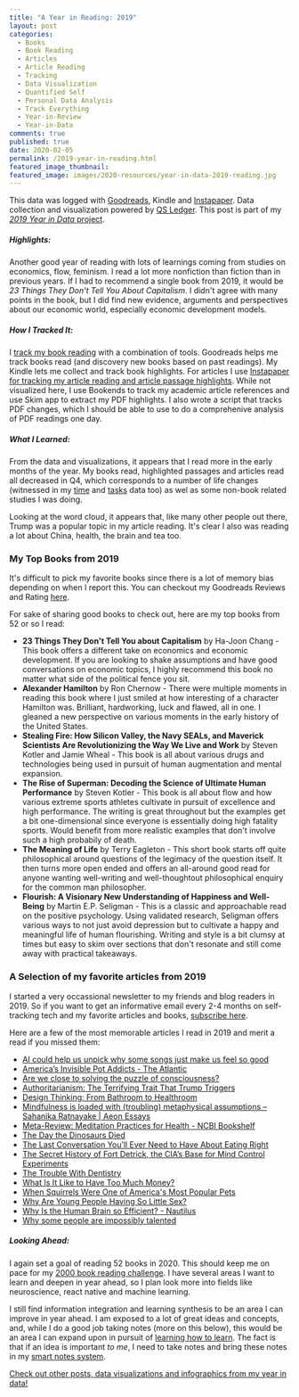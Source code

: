 ```yaml
---
title: "A Year in Reading: 2019"
layout: post
categories:
  - Books
  - Book Reading
  - Articles
  - Article Reading
  - Tracking
  - Data Visualization
  - Quantified Self
  - Personal Data Analysis
  - Track Everything
  - Year-in-Review
  - Year-in-Data
comments: true
published: true
date: 2020-02-05
permalink: /2019-year-in-reading.html
featured_image_thumbnail:
featured_image: images/2020-resources/year-in-data-2019-reading.jpg
---
```


This data was logged with [Goodreads](http://www.markwk.com/2016/11/book-reading-tracking.html), Kindle and [Instapaper](http://www.markwk.com/article-tracking-with-instapaper.html). Data collection and visualization powered by [QS Ledger](https://github.com/markwk/qs_ledger). This post is part of my [_2019 Year in Data_ project](http://www.markwk.com/category/year-in-data/).

##### Highlights:

Another good year of reading with lots of learnings coming from studies on economics, flow, feminism. I read a lot more nonfiction than fiction than in previous years. If I had to recommend a single book from 2019, it would be _23 Things They Don't Tell You About Capitalism_. I didn't agree with many points in the book, but I did find new evidence, arguments and perspectives about our economic world, especially economic development models.

##### How I Tracked It:

I [track my book reading](http://www.markwk.com/2016/11/book-reading-tracking.html) with a combination of tools. Goodreads helps me track books read (and discovery new books based on past readings). My Kindle lets me collect and track book highlights. For articles I use [Instapaper for tracking my article reading and article passage highlights](http://www.markwk.com/article-tracking-with-instapaper.html). While not visualized here, I use Bookends to track my academic article references and use Skim app to extract my PDF highlights. I also wrote a script that tracks PDF changes, which I should be able to use to do a comprehenive analysis of PDF readings one day.

##### What I Learned:

From the data and visualizations, it appears that I read more in the early months of the year. My books read, highlighted passages and articles read all decreased in Q4, which corresponds to a number of life changes (witnessed in my [time](http://www.markwk.com/2020-year-in-time.html) and [tasks](http://www.markwk.com/2020-year-in-tasks-goals.html) data too) as wel as some non-book related studies I was doing.

Looking at the word cloud, it appears that, like many other people out there, Trump was a popular topic in my article reading. It's clear I also was reading a lot about China, health, the brain and tea too.

### My Top Books from 2019

It's difficult to pick my favorite books since there is a lot of memory bias depending on when I report this. You can checkout my Goodreads Reviews and Rating [here](https://www.goodreads.com/user_challenges/14641531).

For sake of sharing good books to check out, here are my top books from 52 or so I read:

- **23 Things They Don't Tell You about Capitalism** by Ha-Joon Chang - This book offers a different take on economics and economic development. If you are looking to shake assumptions and have good conversations on economic topics, I highly recommend this book no matter what side of the political fence you sit.
- **Alexander Hamilton** by Ron Chernow - There were multiple moments in reading this book where I just smiled at how interesting of a character Hamilton was. Brilliant, hardworking, luck and flawed, all in one. I gleaned a new perspective on various moments in the early history of the United States.
- **Stealing Fire: How Silicon Valley, the Navy SEALs, and Maverick Scientists Are Revolutionizing the Way We Live and Work** by Steven Kotler and Jamie Wheal - This book is all about various drugs and technologies being used in pursuit of human augmentation and mental expansion.
- **The Rise of Superman: Decoding the Science of Ultimate Human Performance** by Steven Kotler - This book is all about flow and how various extreme sports athletes cultivate in pursuit of excellence and high performance. The writing is great throughout but the examples get a bit one-dimensional since everyone is essentially doing high fatality sports. Would benefit from more realistic examples that don't involve such a high probabily of death.
- **The Meaning of Life** by Terry Eagleton - This short book starts off quite philosophical around questions of the legimacy of the question itself. It then turns more open ended and offers an all-around good read for anyone wanting well-writing and well-thoughtout philosophical enquiry for the common man philosopher.
- **Flourish: A Visionary New Understanding of Happiness and Well-Being** by Martin E.P. Seligman - This is a classic and approachable read on the positive psychology. Using validated research, Seligman offers various ways to not just avoid depression but to cultivate a happy and meaningful life of human flourishing. Writing and style is a bit clumsy at times but easy to skim over sections that don't resonate and still come away with practical takeaways.

### A Selection of my favorite articles from 2019

I started a very occassional newsletter to my friends and blog readers in 2019. So if you want to get an informative email every 2-4 months on self-tracking tech and my favorite articles and books, [subscribe here](TODO).

Here are a few of the most memorable articles I read in 2019 and merit a read if you missed them:

- [AI could help us unpick why some songs just make us feel so good](https://www.technologyreview.com/s/614666/ai-machine-learning-music-feel-good/)
- [America’s Invisible Pot Addicts - The Atlantic](https://getpocket.com/explore/item/america-s-invisible-pot-addicts)
- [Are we close to solving the puzzle of consciousness?](http://www.bbc.com/future/story/20190326-are-we-close-to-solving-the-puzzle-of-consciousness)
- [Authoritarianism: The Terrifying Trait That Trump Triggers](https://psmag.com/news/authoritarianism-the-terrifying-trait-that-trump-triggers)
- [Design Thinking: From Bathroom to Healthroom](https://www.goinvo.com/features/from-bathroom-to-healthroom/)
- [Mindfulness is loaded with (troubling) metaphysical assumptions – Sahanika Ratnayake | Aeon Essays](https://aeon.co/essays/mindfulness-is-loaded-with-troubling-metaphysical-assumptions)
- [Meta-Review: Meditation Practices for Health - NCBI Bookshelf](https://www.ncbi.nlm.nih.gov/books/NBK38353/)
- [The Day the Dinosaurs Died](https://www.newyorker.com/magazine/2019/04/08/the-day-the-dinosaurs-died)
- [The Last Conversation You’ll Ever Need to Have About Eating Right](http://www.grubstreet.com/2018/03/ultimate-conversation-on-healthy-eating-and-nutrition.html)
- [The Secret History of Fort Detrick, the CIA’s Base for Mind Control Experiments](https://politi.co/2I7zNfE)
- [The Trouble With Dentistry](https://www.theatlantic.com/magazine/archive/2019/05/the-trouble-with-dentistry/586039/)
- [What Is It Like to Have Too Much Money?](https://www.vanityfair.com/style/2014/05/super-rich-perfection-anxiety)
- [When Squirrels Were One of America's Most Popular Pets](http://www.atlasobscura.com/articles/pet-squirrel-craze)
- [Why Are Young People Having So Little Sex?](https://www.theatlantic.com/magazine/archive/2018/12/the-sex-recession/573949/)
- [Why Is the Human Brain so Efficient? - Nautilus](http://getpocket.com/explore/item/why-is-the-human-brain-so-efficient)
- [Why some people are impossibly talented](https://www.bbc.com/worklife/article/20191118-what-shapes-a-polymath---and-do-we-need-them-more-than-ever)

##### Looking Ahead:

I again set a goal of reading 52 books in 2020. This should keep me on pace for my [2000 book reading challenge](http://www.markwk.com/2016/06/2000-book-reading-challenge.html). I have several areas I want to learn and deepen in year ahead, so I plan look more into fields like neuroscience, react native and machine learning.

I still find information integration and learning synthesis to be an area I can improve in year ahead. I am exposed to a lot of great ideas and concepts, and, while I do a good job taking notes (more on this below), this would be an area I can expand upon in pursuit of [learning how to learn](http://www.markwk.com/science-of-learning.html). The fact is that if an idea is important _to me_, I need to take notes and bring these notes in my [smart notes system](http://www.markwk.com/plain-text-life.html).

[Check out other posts, data visualizations and infographics from my year in data!](http://www.markwk.com/category/year-in-data/)

